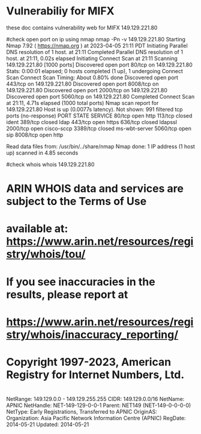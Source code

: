 
# Vulnerabiliy for MIFX

these doc contains vulnerability web for MIFX 149.129.221.80

#check open port on ip using nmap
nmap -Pn -v 149.129.221.80
Starting Nmap 7.92 ( https://nmap.org ) at 2023-04-05 21:11 PDT
Initiating Parallel DNS resolution of 1 host. at 21:11
Completed Parallel DNS resolution of 1 host. at 21:11, 0.02s elapsed
Initiating Connect Scan at 21:11
Scanning 149.129.221.80 [1000 ports]
Discovered open port 80/tcp on 149.129.221.80
Stats: 0:00:01 elapsed; 0 hosts completed (1 up), 1 undergoing Connect Scan
Connect Scan Timing: About 0.80% done
Discovered open port 443/tcp on 149.129.221.80
Discovered open port 8008/tcp on 149.129.221.80
Discovered open port 2000/tcp on 149.129.221.80
Discovered open port 5060/tcp on 149.129.221.80
Completed Connect Scan at 21:11, 4.71s elapsed (1000 total ports)
Nmap scan report for 149.129.221.80
Host is up (0.0077s latency).
Not shown: 991 filtered tcp ports (no-response)
PORT     STATE  SERVICE
80/tcp   open   http
113/tcp  closed ident
389/tcp  closed ldap
443/tcp  open   https
636/tcp  closed ldapssl
2000/tcp open   cisco-sccp
3389/tcp closed ms-wbt-server
5060/tcp open   sip
8008/tcp open   http

Read data files from: /usr/bin/../share/nmap
Nmap done: 1 IP address (1 host up) scanned in 4.85 seconds

#check whois
whois 149.129.221.80

#
# ARIN WHOIS data and services are subject to the Terms of Use
# available at: https://www.arin.net/resources/registry/whois/tou/
#
# If you see inaccuracies in the results, please report at
# https://www.arin.net/resources/registry/whois/inaccuracy_reporting/
#
# Copyright 1997-2023, American Registry for Internet Numbers, Ltd.
#


NetRange:       149.129.0.0 - 149.129.255.255
CIDR:           149.129.0.0/16
NetName:        APNIC
NetHandle:      NET-149-129-0-0-1
Parent:         NET149 (NET-149-0-0-0-0)
NetType:        Early Registrations, Transferred to APNIC
OriginAS:       
Organization:   Asia Pacific Network Information Centre (APNIC)
RegDate:        2014-05-21
Updated:        2014-05-21


